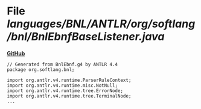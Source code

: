 # File _languages/BNL/ANTLR/org/softlang/bnl/BnlEbnfBaseListener.java_
**[GitHub](https://github.com/softlang/yas/blob/master/languages/BNL/ANTLR/org/softlang/bnl/BnlEbnfBaseListener.java)**
```
// Generated from BnlEbnf.g4 by ANTLR 4.4
package org.softlang.bnl;

import org.antlr.v4.runtime.ParserRuleContext;
import org.antlr.v4.runtime.misc.NotNull;
import org.antlr.v4.runtime.tree.ErrorNode;
import org.antlr.v4.runtime.tree.TerminalNode;
...
```
